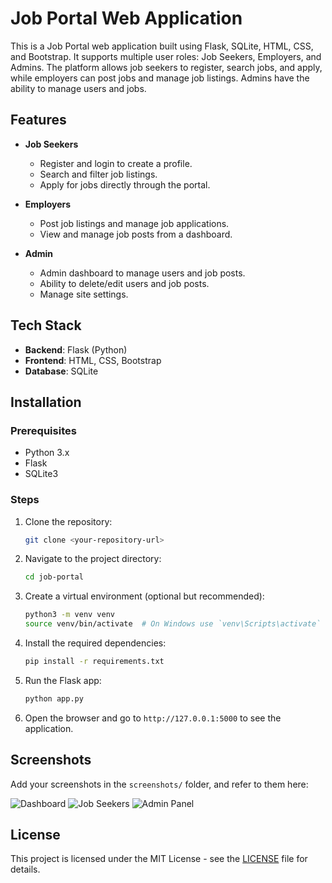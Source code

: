 # Job Portal Web Application

This is a Job Portal web application built using Flask, SQLite, HTML, CSS, and Bootstrap. It supports multiple user roles: Job Seekers, Employers, and Admins. The platform allows job seekers to register, search jobs, and apply, while employers can post jobs and manage job listings. Admins have the ability to manage users and jobs.

## Features

- **Job Seekers**
  - Register and login to create a profile.
  - Search and filter job listings.
  - Apply for jobs directly through the portal.

- **Employers**
  - Post job listings and manage job applications.
  - View and manage job posts from a dashboard.

- **Admin**
  - Admin dashboard to manage users and job posts.
  - Ability to delete/edit users and job posts.
  - Manage site settings.

## Tech Stack

- **Backend**: Flask (Python)
- **Frontend**: HTML, CSS, Bootstrap
- **Database**: SQLite

## Installation

### Prerequisites
- Python 3.x
- Flask
- SQLite3

### Steps

1. Clone the repository:
    ```bash
    git clone <your-repository-url>
    ```

2. Navigate to the project directory:
    ```bash
    cd job-portal
    ```

3. Create a virtual environment (optional but recommended):
    ```bash
    python3 -m venv venv
    source venv/bin/activate  # On Windows use `venv\Scripts\activate`
    ```

4. Install the required dependencies:
    ```bash
    pip install -r requirements.txt
    ```

5. Run the Flask app:
    ```bash
    python app.py
    ```

6. Open the browser and go to `http://127.0.0.1:5000` to see the application.

## Screenshots

Add your screenshots in the `screenshots/` folder, and refer to them here:

![Dashboard](screenshots/dashboard.png)
![Job Seekers](screenshots/job_seekers.png)
![Admin Panel](screenshots/admin_panel.png)

## License

This project is licensed under the MIT License - see the [LICENSE](LICENSE) file for details.
